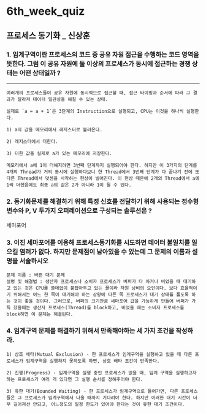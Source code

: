 # 6th_week_quiz

## 프로세스 동기화 _ 신상훈



### 1. 임계구역이란 프로세스의 코드 중 공유 자원 접근을 수행하는 코드 영역을 뜻한다. 그럼 이 공유 자원에 둘 이상의 프로세스가 동시에 접근하는 경쟁 상태는 어떤 상태일까 ?

---

```text
여러개의 프로세스들이 공유 자원에 동시적으로 접근할 때, 접근 타이밍과 순서에 따라 그 결과가 달라져 데이터 일관성을 해칠 수 있는 상태.

실제로 `a = a + 1`은 3단계의 Instruction으로 실행되고, CPU는 이것을 하나씩 실행한다.

1) a의 값을 메모리에서 레지스터로 불러온다.

2) 레지스터에서 더한다.

3) 더한 값을 실제로 a가 있는 메모리에 저장한다.

메모리에서 a에 1이 더해지려면 3번째 단계까지 실행되어야 한다. 하지만 이 3가지의 단계를 4개의 Thread가 거의 동시에 실행하다보니 한 Thread에서 3번째 단계가 다 끝나기 전에 또 다른 Thread에서 덧셈을 시작하는 현상이 벌어진다. 이 현상 때문에 2개의 Thread에서 a에 1씩 더했음에도 최종 a의 값은 2가 아니라 1이 될 수 있다.

```



### 2. 동기화문제를 해결하기 위해 특정 신호를 전달하기 위해 사용되는 정수형 변수와 P, V 두가지 오퍼레이션으로 구성되는 솔루션은 ?

세마포어



### 3. 이진 세마포어를 이용해 프로세스동기화를 시도하면 데이터 불일치를 일으킬 염려가 없다. 하지만 문제점이 남아있을 수 있는데 그 문제의 이름과 설명을 서술하시오

```text
문제 이름 : 바쁜 대기 문제
설명 및 해결법 : 생산자 프로세스나 소비자 프로세스가 버퍼가 다 차거나 비었을 때 대기하고 있는 것은 CPU를 쓸데없이 붙잡아두고 있는 꼴이라 자원 낭비의 요인이다. 보다 효율적이기 위해서는 어느 한 쪽이 대기해야 하는 상황에 다른 쪽 프로세스가 대기 상태를 풀도록 하는 것이 좋을 것이다. 그러므로, 버퍼의 크기만큼 세마포어 값을 가능하게 만들어 버퍼가 가득 찼을때는 생산자 프로세스(Thread)를 block하고, 비었을 때는 소비자 프로세스를 block하면 이 문제는 해결된다.
```



### 4. 임계구역 문제를 해결하기 위해서 만족해야하는 세 가지 조건을 작성하라.

```text
1) 상호 배타(Mutual Exclusion) - 한 프로세스가 임계구역을 실행하고 있을 때 다른 프로세스가 임계구역을 실행하지 못하도록 하면, 상호 배타 조건이 만족한다.

2) 진행(Progress) - 임계구역을 실행 중인 프로세스가 없을 때, 임계 구역을 실행하고자 하는 프로세스가 여러 개 있다면 그 실행 순서를 정해주어야 한다.

3) 유한 대기(Bounded Waiting) - 한 프로세스가 임계구역으로 들어가면, 다른 프로세스들은 그 프로세스가 임계구역에서 나올 때까지 기다려야 한다. 하지만 이러한 대기 시간이 너무 길어져선 안되고, 어느정도의 일정 한도가 있어야 한다는 것이 유한 대기 조건이다.
```
